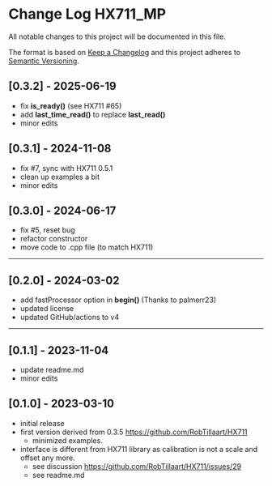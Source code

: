 # Change Log HX711_MP
All notable changes to this project will be documented in this file.

The format is based on [Keep a Changelog](http://keepachangelog.com/)
and this project adheres to [Semantic Versioning](http://semver.org/).


## [0.3.2] - 2025-06-19
- fix **is_ready()** (see HX711 #65)
- add **last_time_read()** to replace **last_read()**
- minor edits

## [0.3.1] - 2024-11-08
- fix #7, sync with HX711 0.5.1
- clean up examples a bit
- minor edits

## [0.3.0] - 2024-06-17
- fix #5, reset bug
- refactor constructor
- move code to .cpp file (to match HX711)

----

## [0.2.0] - 2024-03-02
- add fastProcessor option in **begin()** (Thanks to palmerr23)
- updated license
- updated GitHub/actions to v4

----

## [0.1.1] - 2023-11-04
- update readme.md
- minor edits

## [0.1.0] - 2023-03-10
- initial release
- first version derived from 0.3.5 https://github.com/RobTillaart/HX711
  - minimized examples.
- interface is different from HX711 library as calibration is not a scale and offset any more.
  - see discussion https://github.com/RobTillaart/HX711/issues/29
  - see readme.md


